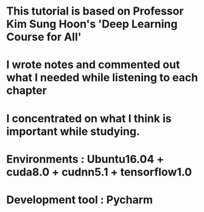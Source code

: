 # This tutorial is based on Professor Kim Sung Hoon's 'Deep Learning Course for All'

# I wrote notes and commented out what I needed while listening to each chapter

# I concentrated on what I think is important while studying.

# Environments : Ubuntu16.04 + cuda8.0 + cudnn5.1 + tensorflow1.0

# Development tool : Pycharm
